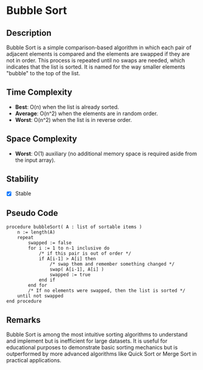 # Bubble Sort

## Description

Bubble Sort is a simple comparison-based algorithm in which each pair of adjacent elements is compared and the elements are swapped if they are not in order. This process is repeated until no swaps are needed, which indicates that the list is sorted. It is named for the way smaller elements "bubble" to the top of the list.

## Time Complexity

- **Best**: O(n) when the list is already sorted.
- **Average**: O(n^2) when the elements are in random order.
- **Worst**: O(n^2) when the list is in reverse order.

## Space Complexity

- **Worst**: O(1) auxiliary (no additional memory space is required aside from the input array).

## Stability

- [X] Stable

## Pseudo Code

```plaintext
procedure bubbleSort( A : list of sortable items )
    n := length(A)
    repeat
        swapped := false
        for i := 1 to n-1 inclusive do
            /* if this pair is out of order */
            if A[i-1] > A[i] then
                /* swap them and remember something changed */
                swap( A[i-1], A[i] )
                swapped := true
            end if
        end for
        /* If no elements were swapped, then the list is sorted */
    until not swapped
end procedure
```

## Remarks

Bubble Sort is among the most intuitive sorting algorithms to understand and implement but is inefficient for large datasets. It is useful for educational purposes to demonstrate basic sorting mechanics but is outperformed by more advanced algorithms like Quick Sort or Merge Sort in practical applications.
